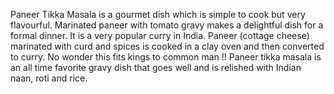 Paneer Tikka Masala is a gourmet dish which is simple to cook but very flavourful. Marinated paneer with tomato gravy makes a delightful dish for a formal dinner. It is a very popular curry in India. Paneer (cottage cheese) marinated with curd and spices is cooked in a clay oven and then converted to curry. No wonder this fits kings to common man !! Paneer tikka masala is an all time favorite gravy dish that goes well and is relished with Indian naan, roti and rice.